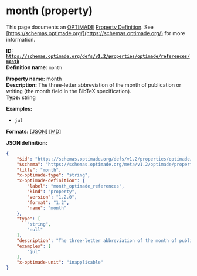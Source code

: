 # month (property)

This page documents an [OPTIMADE](https://www.optimade.org/) [Property Definition](https://schemas.optimade.org/#definitions). See [https://schemas.optimade.org/](https://schemas.optimade.org/) for more information.

**ID: [`https://schemas.optimade.org/defs/v1.2/properties/optimade/references/month`](https://schemas.optimade.org/defs/v1.2/properties/optimade/references/month.md)**  
**Definition name:** `month`

**Property name:** month  
**Description:** The three-letter abbreviation of the month of publication or writing (the month field in the BibTeX specification).  
**Type:** string  



**Examples:**

- `jul`

**Formats:** [[JSON](month.json)] [[MD](month.md)]

**JSON definition:**

``` json
{
    "$id": "https://schemas.optimade.org/defs/v1.2/properties/optimade/references/month",
    "$schema": "https://schemas.optimade.org/meta/v1.2/optimade/property_definition.json",
    "title": "month",
    "x-optimade-type": "string",
    "x-optimade-definition": {
        "label": "month_optimade_references",
        "kind": "property",
        "version": "1.2.0",
        "format": "1.2",
        "name": "month"
    },
    "type": [
        "string",
        "null"
    ],
    "description": "The three-letter abbreviation of the month of publication or writing (the month field in the BibTeX specification).",
    "examples": [
        "jul"
    ],
    "x-optimade-unit": "inapplicable"
}
```